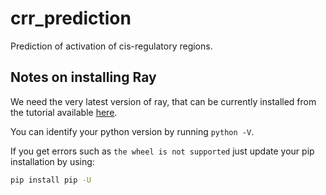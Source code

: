 # crr_prediction
Prediction of activation of cis-regulatory regions.

## Notes on installing Ray
We need the very latest version of ray, that can be currently installed from
the tutorial available [here](https://docs.ray.io/en/master/installation.html).

You can identify your python version by running `python -V`.

If you get errors such as `the wheel is not supported` just update your pip installation by using:

```bash
pip install pip -U
```